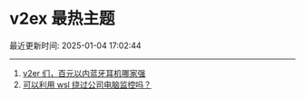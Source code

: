 # v2ex 最热主题

最近更新时间: 2025-01-04 17:02:44

--- 
1. [v2er 们，百元以内蓝牙耳机哪家强](https://www.v2ex.com/t/1102436) 
2. [可以利用 wsl 绕过公司电脑监控吗？](https://www.v2ex.com/t/1102438) 
